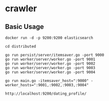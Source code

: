 # crawler

## Basic Usage

    docker run -d -p 9200:9200 elasticsearch

    cd distributed

    go run persist/server/itemsaver.go -port 9000
    go run worker/server/worker.go -port 9001
    go run worker/server/worker.go -port 9002
    go run worker/server/worker.go -port 9003
    go run worker/server/worker.go -port 9004

    go run main.go -itemsaver_host=":9000" -worker_hosts=":9001,:9002,:9003,:9004"

    http://localhost:9200/dating_profile/
